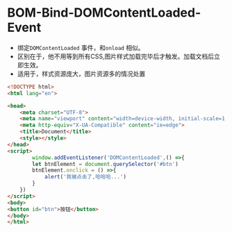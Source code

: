 

# BOM-Bind-DOMContentLoaded-Event

- 绑定`DOMContentLoaded` 事件，和`onload` 相似。
- 区别在于，他不用等到所有CSS,图片样式加载完毕后才触发。加载文档后立即生效。
- 适用于，样式资源庞大，图片资源多的情况处置

```html
<!DOCTYPE html>
<html lang="en">

<head>
    <meta charset="UTF-8">
    <meta name="viewport" content="width=device-width, initial-scale=1.0">
    <meta http-equiv="X-UA-Compatible" content="ie=edge">
    <title>Document</title>
    <style></style>
</head>
<script>
        window.addEventListener('DOMContentLoaded',() =>{
        let btnElement = document.querySelector('#btn')
        btnElement.onclick = () =>{
            alert('我被点击了,哈哈哈...')
        }
    })
</script>
<body>
<button id="btn">按钮</button>
</body>
</html>
```

